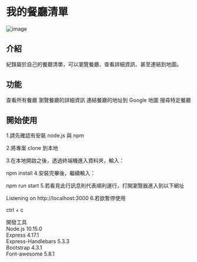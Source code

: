 # 我的餐廳清單
 
 ![image](https://github.com/rustin5566/restaurant-project/blob/main/picture.png)


## 介紹
紀錄屬於自己的餐廳清單，可以瀏覽餐廳、查看詳細資訊、甚至連結到地圖。

## 功能
查看所有餐廳
瀏覽餐廳的詳細資訊
連結餐廳的地址到 Google 地圖
搜尋特定餐廳

## 開始使用
1.請先確認有安裝 node.js 與 npm

2.將專案 clone 到本地

3.在本地開啟之後，透過終端機進入資料夾，輸入：

npm install
4.安裝完畢後，繼續輸入：

npm run start
5.若看見此行訊息則代表順利運行，打開瀏覽器進入到以下網址

Listening on http://localhost:3000
6.若欲暫停使用

ctrl + c

開發工具  
Node.js 10.15.0  
Express 4.17.1  
Express-Handlebars 5.3.3  
Bootstrap 4.3.1  
Font-awesome 5.8.1
